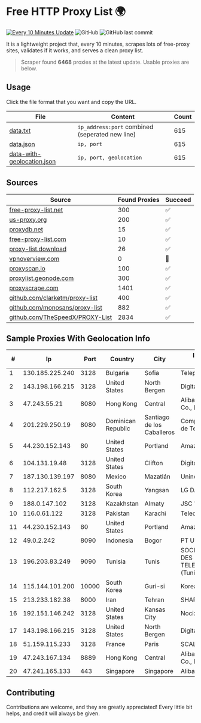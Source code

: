 
# Free HTTP Proxy List 🌍

[![Every 10 Minutes Update](https://github.com/mertguvencli/http-proxy-list/actions/workflows/main.yml/badge.svg?branch=main)](https://github.com/mertguvencli/http-proxy-list/actions/workflows/main.yml)
![GitHub](https://img.shields.io/github/license/mertguvencli/http-proxy-list)
![GitHub last commit](https://img.shields.io/github/last-commit/mertguvencli/http-proxy-list)

It is a lightweight project that, every 10 minutes, scrapes lots of free-proxy sites, validates if it works, and serves a clean proxy list.


> Scraper found **6468** proxies at the latest update. Usable proxies are below.

## Usage

Click the file format that you want and copy the URL.


|File|Content|Count|
|----|-------|-----|
|[data.txt](https://raw.githubusercontent.com/mertguvencli/http-proxy-list/main/proxy-list/data.txt)|`ip_address:port` combined (seperated new line)|615|
|[data.json](https://raw.githubusercontent.com/mertguvencli/http-proxy-list/main/proxy-list/data.json)|`ip, port`|615|
|[data-with-geolocation.json](https://raw.githubusercontent.com/mertguvencli/http-proxy-list/main/proxy-list/data-with-geolocation.json)|`ip, port, geolocation`|615|

## Sources

|Source|Found Proxies|Succeed|
|------|-------------|-------|
|[free-proxy-list.net](https://free-proxy-list.net)|300|✅|
|[us-proxy.org](https://www.us-proxy.org)|200|✅|
|[proxydb.net](http://proxydb.net)|15|✅|
|[free-proxy-list.com](https://free-proxy-list.com/?page=&port=&type%5B%5D=http&type%5B%5D=https&up_time=0&search=Search)|10|✅|
|[proxy-list.download](https://www.proxy-list.download/HTTP)|26|✅|
|[vpnoverview.com](https://vpnoverview.com/privacy/anonymous-browsing/free-proxy-servers)|0|🚫|
|[proxyscan.io](https://www.proxyscan.io)|100|✅|
|[proxylist.geonode.com](https://proxylist.geonode.com/api/proxy-list?limit=300&page=1&sort_by=lastChecked&sort_type=desc&protocols=http,https)|300|✅|
|[proxyscrape.com](https://api.proxyscrape.com/v2/?request=displayproxies&protocol=http&timeout=10000&country=all&ssl=all&anonymity=all)|1401|✅|
|[github.com/clarketm/proxy-list](https://raw.githubusercontent.com/clarketm/proxy-list/master/proxy-list-raw.txt)|400|✅|
|[github.com/monosans/proxy-list](https://raw.githubusercontent.com/monosans/proxy-list/main/proxies/http.txt)|882|✅|
|[github.com/TheSpeedX/PROXY-List](https://raw.githubusercontent.com/TheSpeedX/PROXY-List/master/http.txt)|2834|✅|


## Sample Proxies With Geolocation Info

|#|Ip|Port|Country|City|Internet Service Provider|
|-|--|----|-------|----|-------------------------|
|1|130.185.225.240|3128|Bulgaria|Sofia|Telepoint Ltd|
|2|143.198.166.215|3128|United States|North Bergen|DigitalOcean, LLC|
|3|47.243.55.21|8080|Hong Kong|Central|Alibaba (US) Technology Co., Ltd.|
|4|201.229.250.19|8080|Dominican Republic|Santiago de los Caballeros|Compañía Dominicana de Teléfonos S. A.|
|5|44.230.152.143|80|United States|Portland|Amazon.com, Inc.|
|6|104.131.19.48|3128|United States|Clifton|DigitalOcean, LLC|
|7|187.130.139.197|8080|Mexico|Mazatlán|Uninet S.A. de C.V.|
|8|112.217.162.5|3128|South Korea|Yangsan|LG DACOM Corporation|
|9|188.0.147.102|3128|Kazakhstan|Almaty|JSC "KazTransCom"|
|10|116.0.61.122|3128|Pakistan|Karachi|Telecard|
|11|44.230.152.143|80|United States|Portland|Amazon.com, Inc.|
|12|49.0.2.242|8090|Indonesia|Bogor|PT Usaha Adi Sanggoro|
|13|196.203.83.249|9090|Tunisia|Tunis|SOCIETE NATIONALE DES TELECOMMUNICATIONS (Tunisie Telecom)|
|14|115.144.101.200|10000|South Korea|Guri-si|Korea Telecom|
|15|213.233.182.38|8000|Iran|Tehran|SHARIF-EDU|
|16|192.151.146.242|3128|United States|Kansas City|Nocix, LLC|
|17|143.198.166.215|3128|United States|North Bergen|DigitalOcean, LLC|
|18|51.159.115.233|3128|France|Paris|SCALEWAY|
|19|47.243.167.134|8889|Hong Kong|Central|Alibaba (US) Technology Co., Ltd.|
|20|47.241.165.133|443|Singapore|Singapore|Alibaba.com LLC|



## Contributing

Contributions are welcome, and they are greatly appreciated! Every
little bit helps, and credit will always be given.

